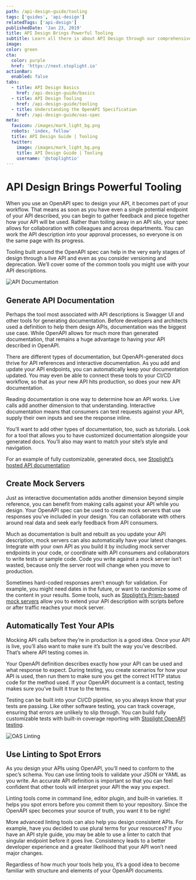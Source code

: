 ```yaml
---
path: /api-design-guide/tooling
tags: ['guides', 'api-design']
relatedTags: ['api-design']
publishedDate: 'Jan 23, 2019'
title: API Design Brings Powerful Tooling
subtitle: Learn all there is about API Design through our comprehensive guide
image:
color: green
cta:
  color: purple
  href: 'https://next.stoplight.io'
actionBar:
  enabled: false
tabs:
  - title: API Design Basics
    href: /api-design-guide/basics
  - title: API Design Tooling
    href: /api-design-guide/tooling
  - title: Understanding the OpenAPI Specification
    href: /api-design-guide/oas-spec
meta:
  favicon: /images/mark_light_bg.png
  robots: 'index, follow'
  title: API Design Guide | Tooling
  twitter:
    image: /images/mark_light_bg.png
    title: API Design Guide | Tooling
    username: '@stoplightio'
---
```

# API Design Brings Powerful Tooling

When you use an OpenAPI spec to design your API, it becomes part of your workflow. That means as soon as you have even a single potential endpoint of your API described, you can begin to gather feedback and piece together how your API will be used. Rather than toiling away in an API silo, your spec allows for collaboration with colleagues and across departments. You can work the API description into your approval processes, so everyone is on the same page with its progress.

Tooling built around the OpenAPI spec can help in the very early stages of design through a live API and even as you consider versioning and deprecation. We’ll cover some of the common tools you might use with your API descriptions.

![API Documentation ](/images/documentation-design-guide.png "API Documentation")

## Generate API Documentation

Perhaps the tool most associated with API descriptions is Swagger UI and other tools for generating documentation. Before developers and architects used a definition to help them design APIs, documentation was the biggest use case. While OpenAPI allows for much more than generated documentation, that remains a huge advantage to having your API described in OpenAPI.

There are different types of documentation, but OpenAPI-generated docs thrive for API references and interactive documentation. As you add and update your API endpoints, you can automatically keep your documentation updated. You may even be able to connect these tools to your CI/CD workflow, so that as your new API hits production, so does your new API documentation.

Reading documentation is one way to determine how an API works. Live calls add another dimension to that understanding. Interactive documentation means that consumers can test requests against your API, supply their own inputs and see the response inline.

You’ll want to add other types of documentation, too, such as tutorials. Look for a tool that allows you to have customized documentation alongside your generated docs. You’ll also may want to match your site’s style and navigation.

For an example of fully customizable, generated docs, see [Stoplight’s hosted API documentation](/documentation/)

## Create Mock Servers

Just as interactive documentation adds another dimension beyond simple reference, you can benefit from making calls against your API while you design. Your OpenAPI spec can be used to create mock servers that use responses you’ve included in your design. You can collaborate with others around real data and seek early feedback from API consumers.

Much as documentation is built and rebuilt as you update your API description, mock servers can also automatically have your latest changes. Integrate with your own API as you build it by including mock server endpoints in your code, or coordinate with API consumers and collaborators to write tests or sample code. Code you write against a mock server isn’t wasted, because only the server root will change when you move to production.

Sometimes hard-coded responses aren’t enough for validation. For example, you might need dates in the future, or want to randomize some of the content in your results. Some tools, such as [Stoplight’s Prism-based mock servers](/mocking/) allow you to extend your API description with scripts before or after traffic reaches your mock server.

## Automatically Test Your APIs

Mocking API calls before they’re in production is a good idea. Once your API is live, you’ll also want to make sure it’s built the way you’ve described. That’s where API testing comes in.

Your OpenAPI definition describes exactly how your API can be used and what response to expect. During testing, you create scenarios for how your API is used, then run them to make sure you get the correct HTTP status code for the method used. If your OpenAPI document is a contact, testing makes sure you’ve built it true to the terms.

Testing can be built into your CI/CD pipeline, so you always know that your tests are passing. Like other software testing, you can track coverage, ensuring that errors are unlikely to slip through. You can build fully customizable tests with built-in coverage reporting with [Stoplight OpenAPI testing](/testing/).

![OAS Linting](/images/linting-design-guide.png "Linting")

## Use Linting to Spot Errors

As you design your APIs using OpenAPI, you’ll need to conform to the spec’s schema. You can use linting tools to validate your JSON or YAML as you write. An accurate API definition is important so that you can feel confident that other tools will interpret your API the way you expect.

Linting tools come in command line, editor plugin, and built-in varieties. It helps you spot errors before you commit them to your repository. Since the OpenAPI spec becomes your source of truth, you want it to be right!

More advanced linting tools can also help you design consistent APIs. For example, have you decided to use plural terms for your resources? If you have an API style guide, you may be able to use a linter to catch that singular endpoint before it goes live. Consistency leads to a better developer experience and a greater likelihood that your API won’t need major changes.

Regardless of how much your tools help you, it’s a good idea to become familiar with structure and elements of your OpenAPI documents.

